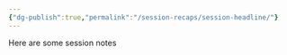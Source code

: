 ```yaml
---
{"dg-publish":true,"permalink":"/session-recaps/session-headline/"}
---
```



Here are some session notes
